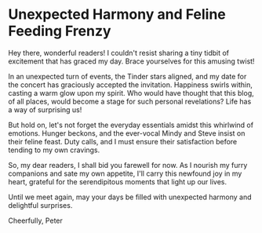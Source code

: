 # Unexpected Harmony and Feline Feeding Frenzy

Hey there, wonderful readers! I couldn't resist sharing a tiny tidbit of excitement that has graced my day. Brace yourselves for this amusing twist!

In an unexpected turn of events, the Tinder stars aligned, and my date for the concert has graciously accepted the invitation. Happiness swirls within, casting a warm glow upon my spirit. Who would have thought that this blog, of all places, would become a stage for such personal revelations? Life has a way of surprising us!

But hold on, let's not forget the everyday essentials amidst this whirlwind of emotions. Hunger beckons, and the ever-vocal Mindy and Steve insist on their feline feast. Duty calls, and I must ensure their satisfaction before tending to my own cravings.

So, my dear readers, I shall bid you farewell for now. As I nourish my furry companions and sate my own appetite, I'll carry this newfound joy in my heart, grateful for the serendipitous moments that light up our lives.

Until we meet again, may your days be filled with unexpected harmony and delightful surprises.

Cheerfully,
Peter